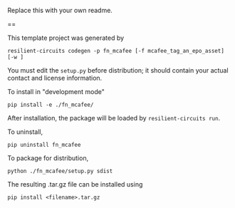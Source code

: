 Replace this with your own readme.

==

This template project was generated by

    resilient-circuits codegen -p fn_mcafee [-f mcafee_tag_an_epo_asset] [-w ]


You must edit the `setup.py` before distribution;
it should contain your actual contact and license information.

To install in "development mode"

    pip install -e ./fn_mcafee/

After installation, the package will be loaded by `resilient-circuits run`.


To uninstall,

    pip uninstall fn_mcafee


To package for distribution,

    python ./fn_mcafee/setup.py sdist

The resulting .tar.gz file can be installed using

    pip install <filename>.tar.gz
